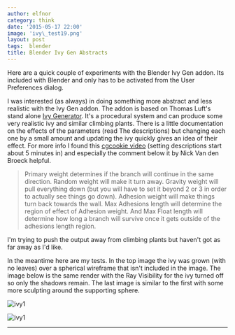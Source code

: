 ```yaml
---
author: elfnor
category: think
date: '2015-05-17 22:00'
image: 'ivy\_test19.png'
layout: post
tags:  blender
title: Blender Ivy Gen Abstracts
---
```


Here are a quick couple of experiments with the Blender Ivy Gen addon. Its included with Blender and only has to be activated from the User Preferences dialog.

I was interested (as always) in doing something more abstract and less realistic with the Ivy Gen addon. The addon is based on Thomas Luft\'s stand alone [Ivy Generator](http://graphics.uni-konstanz.de/~luft/ivy_generator/). It\'s a procedural system and can produce some very realistic ivy and similar climbing plants. There is a little documentation on the effects of the parameters (read The descriptions) but changing each one by a small amount and updating the ivy quickly gives an idea of their effect. For more info I found this [cgcookie video](https://cgcookie.com/blender/lessons/1-addon-overview-ivygen/) (setting descriptions start about 5 minutes in) and especially the comment below it by Nick Van den Broeck helpful.

> Primary weight determines if the branch will continue in the same direction. Random weight will make it turn away. Gravity weight will pull everything down (but you will have to set it beyond 2 or 3 in order to actually see things go down). Adhesion weight will make things turn back towards the wall.
> Max Adhesions length will determine the region of effect of Adhesion weight. And Max Float length will determine how long a branch will survive once it gets outside of the adhesions length region.

I\'m trying to push the output away from climbing plants but haven\'t got as far away as I\'d like.

In the meantime here are my tests. In the top image the ivy was grown (with no leaves) over a spherical wireframe that isn\'t included in the image. The image below is the same render with the Ray Visibility for the ivy turned off so only the shadows remain. The last image is similar to the first with some more sculpting around the supporting sphere.

![ivy1](%7B%7B%20site.baseurl%20%7D%7D/images/ivy_test24.png)

![ivy1](%7B%7B%20site.baseurl%20%7D%7D/images/ivy_test35.png)

------------------------------------------------------------------------
